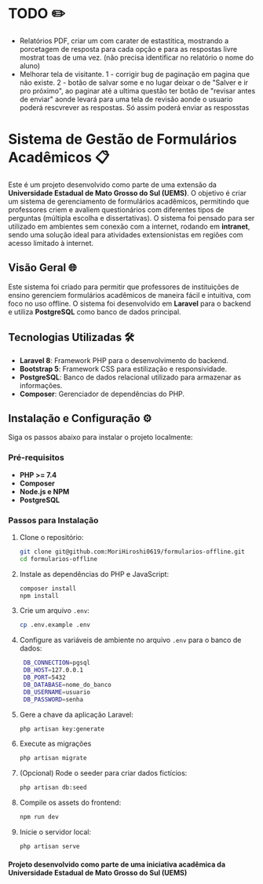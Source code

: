 # TODO ✏️
- Relatórios PDF, criar um com carater de estastitica, mostrando a porcetagem de resposta para cada opção e para as respostas livre mostrat toas de uma vez.
(não precisa identificar no relatório o nome do aluno)
- Melhorar tela de visitante. 1 - corrigir bug de paginação em pagina que não existe. 2 - botão de salvar some e no lugar deixar o de "Salver e ir pro próximo", ao paginar até a ultima questão ter botão de "revisar antes de enviar" aonde levará para uma tela de revisão aonde o usuario poderá rescvrever as respostas. Só assim poderá enviar as resposstas

# Sistema de Gestão de Formulários Acadêmicos 📋

Este é um projeto desenvolvido como parte de uma extensão da **Universidade Estadual de Mato Grosso do Sul (UEMS)**. O objetivo é criar um sistema de gerenciamento de formulários acadêmicos, permitindo que professores criem e avaliem questionários com diferentes tipos de perguntas (múltipla escolha e dissertativas). O sistema foi pensado para ser utilizado em ambientes sem conexão com a internet, rodando em **intranet**, sendo uma solução ideal para atividades extensionistas em regiões com acesso limitado à internet.

## Visão Geral 🌐

Este sistema foi criado para permitir que professores de instituições de ensino gerenciem formulários acadêmicos de maneira fácil e intuitiva, com foco no uso offline. O sistema foi desenvolvido em **Laravel** para o backend e utiliza **PostgreSQL** como banco de dados principal.

## Tecnologias Utilizadas 🛠️

- **Laravel 8**: Framework PHP para o desenvolvimento do backend.
- **Bootstrap 5**: Framework CSS para estilização e responsividade.
- **PostgreSQL**: Banco de dados relacional utilizado para armazenar as informações.
- **Composer**: Gerenciador de dependências do PHP.

## Instalação e Configuração ⚙️

Siga os passos abaixo para instalar o projeto localmente:

### Pré-requisitos

- **PHP >= 7.4**
- **Composer**
- **Node.js e NPM**
- **PostgreSQL**

### Passos para Instalação

1. Clone o repositório:
   ```bash
   git clone git@github.com:MoriHiroshi0619/formularios-offline.git
   cd formularios-offline
2. Instale as dependências do PHP e JavaScript:
   ```bash
   composer install
   npm install  
3. Crie um arquivo `.env`:
   ```bash
   cp .env.example .env
4. Configure as variáveis de ambiente no arquivo `.env` para o banco de dados:
   ```bash
    DB_CONNECTION=pgsql
    DB_HOST=127.0.0.1
    DB_PORT=5432
    DB_DATABASE=nome_do_banco
    DB_USERNAME=usuario
    DB_PASSWORD=senha
5. Gere a chave da aplicação Laravel:
   ```bash
   php artisan key:generate  
6. Execute as migrações
   ```bash
   php artisan migrate
7. (Opcional) Rode o seeder para criar dados fictícios:
   ```bash
   php artisan db:seed
8. Compile os assets do frontend:
   ```bash
   npm run dev
9. Inicie o servidor local: 
   ```bash
   php artisan serve
#### Projeto desenvolvido como parte de uma iniciativa acadêmica da Universidade Estadual de Mato Grosso do Sul (UEMS)








